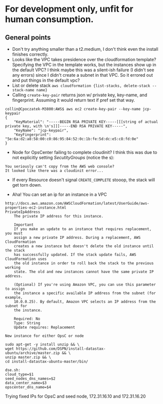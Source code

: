 

# For development only, unfit for human consumption.

## General points
- Don't try anything smaller than a t2.medium, I don't think even the install finishes correctly.
- Looks like the VPC takes presidence over the cloudformation template? Specifying the VPC in the template works, but the instances show up in the default VPC? I think maybe this was a silent-ish failure (I didn't see any errors) since I didn't create a subnet in that VPC. So it errored out and put things in the default vpc?
- List or delete stack `aws cloudformation {list-stacks, delete-stack --stack-name name}`
- Calling `create-key-pair` returns json w/ private key, key-name, and fingerprint. Assuming it would return text if pref set that way.
```
collin@Cpoczatek-M3800:AWS$ aws ec2 create-key-pair --key-name jcp-keypair
{
    "KeyMaterial": "-----BEGIN RSA PRIVATE KEY-----[[[string of actual private key, with \n's]]]-----END RSA PRIVATE KEY-----",
    "KeyName": "jcp-keypair",
    "KeyFingerprint": "5e:6a:d2:a8:58:00:c0:86:95:84:52:0c:1b:fe:5d:dc:e5:c8:fd:0e"
}
```
- Node for OpsCenter failing to complete cloudinit? I think this was due to not explicitly setting _SecutityGroups_ (notice the s):
```
You seriously can't copy from the AWS web console?
It looked like there was a cloudinit error...
```
- If every Resource doesn't signal `CREATE_COMPLETE` stooop, the stack will get torn down.

- Aha! You can set an ip for an instance in a VPC

```
http://docs.aws.amazon.com/AWSCloudFormation/latest/UserGuide/aws-properties-ec2-instance.html
PrivateIpAddress
    The private IP address for this instance.

    Important
    If you make an update to an instance that requires replacement, you must
    assign a new private IP address. During a replacement, AWS CloudFormation
    creates a new instance but doesn't delete the old instance until the stack
    has successfully updated. If the stack update fails, AWS CloudFormation uses
    the old instance in order to roll back the stack to the previous working
    state. The old and new instances cannot have the same private IP address.

    (Optional) If you're using Amazon VPC, you can use this parameter to assign
    the instance a specific available IP address from the subnet (for example,
    10.0.0.25). By default, Amazon VPC selects an IP address from the subnet for
    the instance.

    Required: No
    Type: String
    Update requires: Replacement

New instance for either OpsC or node
```
```
sudo apt-get -y install unzip && \
wget https://github.com/DSPN/install-datastax-ubuntu/archive/master.zip && \
unzip master.zip && \
cd install-datastax-ubuntu-master/bin/

dse.sh:
cloud_type=$1
seed_nodes_dns_names=$2
data_center_name=$3
opscenter_dns_name=$4
```

Trying fixed IPs for OpsC and seed node, 172.31.16.10 and 172.31.16.20
